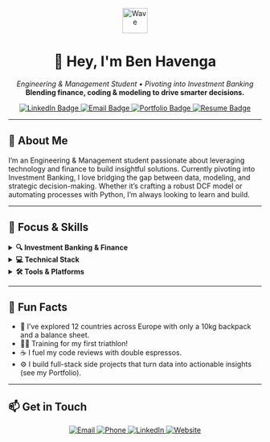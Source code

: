<p align="center">
  <img src="https://media.giphy.com/media/26ufdipQqU2lhNA4g/giphy.gif" alt="Wave" width="50"/>  
</p>

<h1 align="center">👋 Hey, I'm Ben Havenga</h1>
<p align="center">
  <em>Engineering & Management Student&nbsp;• Pivoting into Investment Banking</em><br/>
  <strong>Blending finance, coding & modeling to drive smarter decisions.</strong>
</p>

<p align="center">
  <a href="https://www.linkedin.com/in/benhavenga" target="_blank">
    <img src="https://img.shields.io/badge/LinkedIn-Ben%20Havenga-blue?style=for-the-badge&logo=linkedin" alt="LinkedIn Badge"/>
  </a>
  <a href="mailto:ben.havenga@icloud.com">
    <img src="https://img.shields.io/badge/Email-ben.havenga@icloud.com-red?style=for-the-badge&logo=gmail" alt="Email Badge"/>
  </a>
  <a href="https://havenga.xyz" target="_blank">
    <img src="https://img.shields.io/badge/Portfolio-Visit%20Site-black?style=for-the-badge&logo=vercel" alt="Portfolio Badge"/>
  </a>
  <a href="https://havenga.xyz/BenHavenga.pdf" target="_blank">
    <img src="https://img.shields.io/badge/Resume-Download-brightgreen?style=for-the-badge&logo=readthedocs" alt="Resume Badge"/>
  </a>
</p>

---

## 🚀 About Me
I’m an Engineering & Management student passionate about leveraging technology and finance to build insightful solutions. Currently pivoting into Investment Banking, I love bridging the gap between data, modeling, and strategic decision-making. Whether it’s crafting a robust DCF model or automating processes with Python, I’m always looking to learn and build.

---

## 💼 Focus & Skills

<details>
  <summary><strong>🔍 Investment Banking & Finance</strong></summary>
  
  - **Valuation:** DCF, LBO, Trading & Transaction Comps  
  - **Analysis:** M&A, Pitch Decks, Financial Modeling  
  - **Research:** Market analysis, industry trends, deal sourcing  
</details>

<details>
  <summary><strong>💻 Technical Stack</strong></summary>
  
  - **Languages:** Python, JavaScript (ES6+), SQL, VBA  
  - **Frameworks/Libraries:** Next.js, React, Node.js, Flask  
  - **Data & Analytics:** Pandas, NumPy, Scikit-learn, Tableau  
  - **Tools & Platforms:** Excel (Advanced), Capital IQ, FactSet, Firebase, Git, GitHub Actions  
  - **Cloud / DevOps:** Vercel, Docker, CI/CD pipelines  
</details>

<details>
  <summary><strong>🛠️ Tools & Platforms</strong></summary>
  
  | :gear: Tools                | :bar_chart: Platforms       |
  | --------------------------- | --------------------------- |
  | Excel (Advanced)            | Capital IQ                  |
  | Tableau                     | FactSet                     |
  | AWS (S3, Lambda)            | Git/GitHub                  |
  | Docker                      | Firebase                    |
  | Visual Studio Code          | Figma (basic UI/UX)         |
</details>


---

## 🎉 Fun Facts

- 🧳 I’ve explored 12 countries across Europe with only a 10kg backpack and a balance sheet.  
- 🏊‍♂️ Training for my first triathlon!  
- ☕ I fuel my code reviews with double espressos.  
- ⚙️ I build full-stack side projects that turn data into actionable insights (see my Portfolio).

---


## 📫 Get in Touch

<p align="center">
  <a href="mailto:ben.havenga@icloud.com" target="_blank">
    <img src="https://img.shields.io/badge/✉️%20Email-ben.havenga@icloud.com-1DA1F2?style=flat-square&logo=gmail" alt="Email" />
  </a>
  <a href="tel:+353851423744" target="_blank">
    <img src="https://img.shields.io/badge/📞%20Call-%2B353%2085%20142%203744-34A853?style=flat-square&logo=phone" alt="Phone" />
  </a>
  <a href="https://www.linkedin.com/in/benhavenga" target="_blank">
    <img src="https://img.shields.io/badge/🔗%20LinkedIn-Connect-0A66C2?style=flat-square&logo=linkedin" alt="LinkedIn" />
  </a>
  <a href="https://havenga.xyz" target="_blank">
    <img src="https://img.shields.io/badge/🌐%20Website-Visit%20Site-000000?style=flat-square&logo=vercel" alt="Website" />
  </a>
</p>
